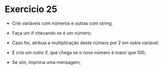 # Exercicio 25

-   Crie variáveis com números e outras com string;

-   Faça um if checando se é um número;

-   Caso for, atribua a multiplicação deste número por 2 em outra variável;

-   E crie um outro if, que chega se o novo número é maior que 100;

-   Se sim, imprima uma mensagem;
